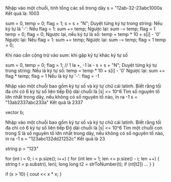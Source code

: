 Nhập vào một chuỗi, tính tổng các số trong dãy
s = "12ab-32-23abc1000a
Kết quả là: 1003

sum = 0, temp = 0;
flag = 1;
s = s + "N";
Duyệt từng ký tự trong string:
	Nếu ký tự là '-':
		Nếu flag = 1:
			sum += temp;
		Ngược lại:
			sum -= temp;
			flag = 1
		temp = 0;
		flag = 0;
	Ngược lại, nếu ký tự là số:
		temp = temp * 10 + s[i] - '0'
	Ngược lại:
		Nếu flag = 1:
			sum += temp;
		Ngược lại:
			sum -= temp;
			flag = 1
		temp = 0;



Khi nào cần cộng trừ vào sum: khi gặp ký tự khác ký tự số

sum = 0, temp = 0;
flag = 1; // 1 la +, -1 la -
s = s + "N";
Duyệt từng ký tự trong string:
	Nếu là ký tự số:
		temp = temp * 10 + s[i] - '0'
	Ngược lại:
		sum += flag * temp;
		flag = 1
		Nếu là ký tự '-':
			flag = -1
		


Nhập vào một chuỗi bao gồm ký tự số và ký tự chữ cái latinh.
Biết rằng tối đa chỉ có 6 ký tự số liên tiếp
Độ dài chuỗi là |s| <= 10^6
Tìm số nguyên tố lớn nhất trong dãy, nếu không có số nguyên tố nào, in ra -1
s = "13ab2337abc233a"
Kết quả là 2337



vector <bool> b;

Nhập vào một chuỗi bao gồm ký tự số và ký tự chữ cái latinh.
Biết rằng tối đa chỉ có 6 ký tự số liên tiếp
Độ dài chuỗi là |s| <= 10^6
Tìm một chuỗi con trong S là số nguyên tố lớn nhất trong dãy, nếu không có số nguyên tố nào, in ra -1
s = "123abc132dd21252c"
Kết quả là 23


string p = "123"

for (int i = 0; i < p.size(); i++) {
	for (int len = 1; len <= p.size() - i; len ++) {
		string t = p.substr(i, len);
		long long t2 = strToNumber(t);
		if (nt[t2]) ...
	}
}

if (x > 10) {
	cout << x * x;
}